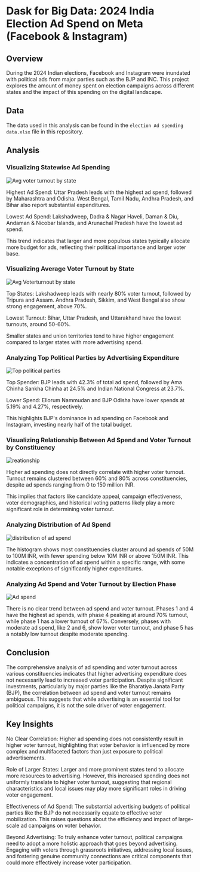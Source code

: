 # Dask for Big Data: 2024 India Election Ad Spend on Meta (Facebook & Instagram)
## Overview
During the 2024 Indian elections, Facebook and Instagram were inundated with political ads from major parties such as the BJP and INC. This project explores the amount of money spent on election campaigns across different states and the impact of this spending on the digital landscape.
## Data
The data used in this analysis can be found in the `election Ad spending data.xlsx` file in this repository.
## Analysis
### Visualizing Statewise Ad Spending
![Avg voter turnout by state](https://github.com/sravaniponakalapalli/images/blob/main/Screenshot%202024-07-23%20163757.png?raw=true)

Highest Ad Spend: Uttar Pradesh leads with the highest ad spend, followed by Maharashtra and Odisha. West Bengal, Tamil Nadu, Andhra Pradesh, and Bihar also report substantial expenditures.

Lowest Ad Spend: Lakshadweep, Dadra & Nagar Haveli, Daman & Diu, Andaman & Nicobar Islands, and Arunachal Pradesh have the lowest ad spend.

This trend indicates that larger and more populous states typically allocate more budget for ads, reflecting their political importance and larger voter base.

### Visualizing Average Voter Turnout by State
![Avg Voterturnout by state](https://github.com/sravaniponakalapalli/images/blob/main/Ad%202.png?raw=true)

Top States: Lakshadweep leads with nearly 80% voter turnout, followed by Tripura and Assam. Andhra Pradesh, Sikkim, and West Bengal also show strong engagement, above 70%.

Lowest Turnout: Bihar, Uttar Pradesh, and Uttarakhand have the lowest turnouts, around 50-60%.

Smaller states and union territories tend to have higher engagement compared to larger states with more advertising spend.

### Analyzing Top Political Parties by Advertising Expenditure
![Top political parties](https://github.com/sravaniponakalapalli/images/blob/main/Ad%203.png?raw=true)

Top Spender: BJP leads with 42.3% of total ad spend, followed by Ama Chinha Sankha Chinha at 24.5% and Indian National Congress at 23.7%.

Lower Spend: Ellorum Nammudan and BJP Odisha have lower spends at 5.19% and 4.27%, respectively.

This highlights BJP's dominance in ad spending on Facebook and Instagram, investing nearly half of the total budget.

### Visualizing Relationship Between Ad Spend and Voter Turnout by Constituency
![reationship](https://github.com/sravaniponakalapalli/images/blob/main/Ad%204.png?raw=true)

Higher ad spending does not directly correlate with higher voter turnout. Turnout remains clustered between 60% and 80% across constituencies, despite ad spends ranging from 0 to 150 million INR.

This implies that factors like candidate appeal, campaign effectiveness, voter demographics, and historical voting patterns likely play a more significant role in determining voter turnout.

### Analyzing Distribution of Ad Spend
![distribution of ad spend](https://github.com/sravaniponakalapalli/images/blob/main/Ad%205.png?raw=true)

The histogram shows most constituencies cluster around ad spends of 50M to 100M INR, with fewer spending below 10M INR or above 150M INR. This indicates a concentration of ad spend within a specific range, with some notable exceptions of significantly higher expenditures.

### Analyzing Ad Spend and Voter Turnout by Election Phase
![Ad spend](https://github.com/sravaniponakalapalli/images/blob/main/Ad%206.png?raw=true)

There is no clear trend between ad spend and voter turnout. Phases 1 and 4 have the highest ad spends, with phase 4 peaking at around 70% turnout, while phase 1 has a lower turnout of 67%. Conversely, phases with moderate ad spend, like 2 and 6, show lower voter turnout, and phase 5 has a notably low turnout despite moderate spending.

## Conclusion
The comprehensive analysis of ad spending and voter turnout across various constituencies indicates that higher advertising expenditure does not necessarily lead to increased voter participation. Despite significant investments, particularly by major parties like the Bharatiya Janata Party (BJP), the correlation between ad spend and voter turnout remains ambiguous. This suggests that while advertising is an essential tool for political campaigns, it is not the sole driver of voter engagement.

## Key Insights
No Clear Correlation:
Higher ad spending does not consistently result in higher voter turnout, highlighting that voter behavior is influenced by more complex and multifaceted factors than just exposure to political advertisements.

Role of Larger States:
Larger and more prominent states tend to allocate more resources to advertising. However, this increased spending does not uniformly translate to higher voter turnout, suggesting that regional characteristics and local issues may play more significant roles in driving voter engagement.

Effectiveness of Ad Spend:
The substantial advertising budgets of political parties like the BJP do not necessarily equate to effective voter mobilization. This raises questions about the efficiency and impact of large-scale ad campaigns on voter behavior.

Beyond Advertising:
To truly enhance voter turnout, political campaigns need to adopt a more holistic approach that goes beyond advertising. Engaging with voters through grassroots initiatives, addressing local issues, and fostering genuine community connections are critical components that could more effectively increase voter participation.
